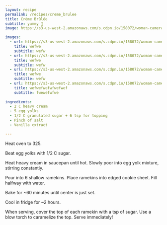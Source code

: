 ```yaml
---
layout: recipe 
permalink: /recipes/creme_brulee
title: Crème Brûlée
subtitle: yummy 🤤
image: https://s3-us-west-2.amazonaws.com/s.cdpn.io/158072/woman-camera.jpg

images:
  - url: https://s3-us-west-2.amazonaws.com/s.cdpn.io/158072/woman-camera.jpg
    title: wefwe
    subtitle: wefw
  - url: https://s3-us-west-2.amazonaws.com/s.cdpn.io/158072/woman-camera.jpg
    title: wefwe
    subtitle: wefw
  - url: https://s3-us-west-2.amazonaws.com/s.cdpn.io/158072/woman-camera.jpg
    title: wefwe
    subtitle: wefw
  - url: https://s3-us-west-2.amazonaws.com/s.cdpn.io/158072/woman-camera.jpg
    title: wefwefwefwfwefwef
    subtitle: fwewefwfwe
  
ingredients:
  - 2 C heavy cream
  - 5 egg yolks
  - 1/2 C granulated sugar + 6 tsp for topping
  - Pinch of salt
  - Vanilla cxtract

---
```


Heat oven to 325.

Beat egg yolks with 1/2 C sugar.

Heat heavy cream in saucepan until hot. Slowly poor into egg yolk mixture, stirring constantly. 

Pour into 6 shallow ramekins. Place ramekins into edged cookie sheet. Fill halfway with water.

Bake for ~60 minutes until center is just set.

Cool in fridge for ~2 hours.

When serving, cover the top of each ramekin with a tsp of sugar. Use a blow torch to caramelize the top. Serve immediately!



